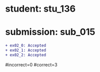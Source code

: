 # student: stu_136
# submission: sub_015

```diff
+ ex02_0: Accepted
+ ex02_1: Accepted
+ ex02_2: Accepted
```
#incorrect=0
#correct=3
